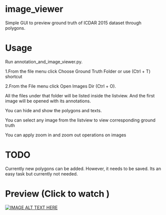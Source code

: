 # image_viewer
Simple GUI to preview ground truth of ICDAR 2015 dataset through polygons.


# Usage
Run annotation_and_image_viewer.py. 

1.From the file menu click Choose Ground Truth Folder or use (Ctrl + T) shortcut

2.From the File menu click Open Images Dir (Ctrl + O). 

All the files under that folder will be listed inside the listview. And the first image will be opened with its annotations.

You can hide and show the polygons and texts.

You can select any image from the listview to view corresponding ground truth

You can apply zoom in and zoom out operations on images

# TODO
Currently new polygons can be added. However, it needs to be saved. Its an easy task but currently not needed.

# Preview (Click to watch )
[![IMAGE ALT TEXT HERE](https://img.youtube.com/vi/3YULtXosjeM/0.jpg)](https://www.youtube.com/watch?v=3YULtXosjeM)

